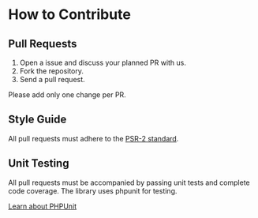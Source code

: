 # How to Contribute

## Pull Requests

1. Open a issue and discuss your planned PR with us.
1. Fork the repository.
3. Send a pull request.

Please add only one change per PR. 

## Style Guide

All pull requests must adhere to the [PSR-2 standard](https://github.com/php-fig/fig-standards/blob/master/accepted/PSR-2-coding-style-guide.md).

## Unit Testing

All pull requests must be accompanied by passing unit tests and complete code coverage. The library uses phpunit for testing.

[Learn about PHPUnit](https://github.com/sebastianbergmann/phpunit/)
